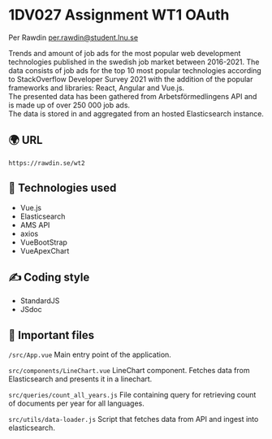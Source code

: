 # 1DV027 Assignment WT1 OAuth
Per Rawdin <per.rawdin@student.lnu.se>

Trends and amount of job ads for the most popular web development technologies
published in the swedish job market between 2016-2021.
The data consists of job ads for the top 10 most popular technologies according to StackOverflow Developer Survey 2021 with the addition of the popular frameworks and libraries: React, Angular and Vue.js.  
The presented data has been gathered from Arbetsförmedlingens API and is made up of over 250 000 job ads.  
The data is stored in and aggregated from an hosted Elasticsearch instance.

## 🌍 URL
```https://rawdin.se/wt2```

## 🚀 Technologies used
- Vue.js
- Elasticsearch
- AMS API
- axios
- VueBootStrap
- VueApexChart

## ✍️ Coding style

- StandardJS
- JSdoc

## 📄 Important files

```/src/App.vue``` Main entry point of the application. 

```src/components/LineChart.vue``` LineChart component. Fetches data from Elasticsearch and presents it in a linechart.

```src/queries/count_all_years.js``` File containing query for retrieving count of documents per year for all languages.

```src/utils/data-loader.js``` Script that fetches data from API and ingest into elasticsearch.
